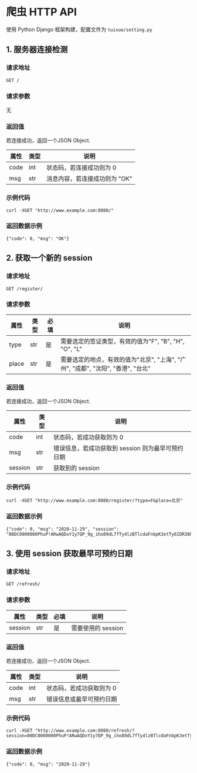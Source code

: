 # 爬虫 HTTP API

使用 Python Django 框架构建，配置文件为 `tuixue/setting.py`

## 1. 服务器连接检测

### 请求地址 

```
GET /
```

### 请求参数 

无

### 返回值

若连接成功，返回一个JSON Object.

|属性|类型|说明|
|----|----|----|
|code|int|状态码，若连接成功则为 0|
|msg|str|消息内容，若连接成功则为 "OK"|

### 示例代码

```
curl -XGET "http://www.example.com:8080/"
```
### 返回数据示例

```
{"code": 0, "msg": "OK"}
```

## 2. 获取一个新的 session

### 请求地址 

```
GET /register/
```

### 请求参数 

|属性|类型|必填|说明|
|----|----|----|----|
|type|str|是|需要选定的签证类型，有效的值为"F", "B", "H", "O", "L"|
|place|str|是|需要选定的地点，有效的值为"北京", "上海", "广州", "成都", "沈阳", "香港", "台北"|


### 返回值

若连接成功，返回一个JSON Object.

| 属性 | 类型 | 说明 |
|------|------|------|
|code|int|状态码，若成功获取则为 0|
|msg|str|错误信息，若成功获取到 session 则为最早可预约日期 |
|session|str|获取到的 session|

### 示例代码

```
curl -XGET "http://www.example.com:8080/register/?type=F&place=北京"
```
### 返回数据示例

```
{"code": 0, "msg": "2020-11-29", "session": "00DC0000000PhuP!ARwAQDxY1y7QP_9g_iho89dL7fTy4lzBTlcdaFnbpK3etTy6IDR36NmsiAewyUL4TtmWyN6KBRIBcAaDm.QreI4wPr_4i5cI"}
```

## 3. 使用 session 获取最早可预约日期

### 请求地址 

```
GET /refresh/
```

### 请求参数 

|属性|类型|必填|说明|
|----|----|----|----|
|session|str|是|需要使用的 session|


### 返回值

若连接成功，返回一个JSON Object.

| 属性 | 类型 | 说明 |
|------|------|------|
|code|int|状态码，若成功获取则为 0|
|msg|str|错误信息或最早可预约日期|

### 示例代码

```
curl -XGET "http://www.example.com:8080/refresh/?session=00DC0000000PhuP!ARwAQDxY1y7QP_9g_iho89dL7fTy4lzBTlcdaFnbpK3etTy6IDR36NmsiAewyUL4TtmWyN6KBRIBcAaDm.QreI4wPr_4i5cI"
```
### 返回数据示例

```
{"code": 0, "msg": "2020-11-29"}
```
